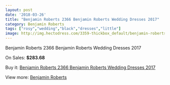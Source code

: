 ```yaml
---
layout: post
date: '2018-03-26'
title: "Benjamin Roberts 2366 Benjamin Roberts Wedding Dresses 2017"
category: Benjamin Roberts
tags: ["rosy","wedding","black","dresses","little"]
image: http://img.hectodress.com/3359-thickbox_default/benjamin-roberts-2366-benjamin-roberts-wedding-dresses-2013.jpg
---
```

Benjamin Roberts 2366 Benjamin Roberts Wedding Dresses 2017

On Sales: **$283.68**
<a href="https://www.hectodress.com/benjamin-roberts/1768-benjamin-roberts-2366-benjamin-roberts-wedding-dresses-2013.html"><amp-img layout="responsive" width="600" height="600" src="//img.hectodress.com/3359-thickbox_default/benjamin-roberts-2366-benjamin-roberts-wedding-dresses-2013.jpg" alt="Benjamin Roberts 2366 Benjamin Roberts Wedding Dresses 2017 0" /></a>
<a href="https://www.hectodress.com/benjamin-roberts/1768-benjamin-roberts-2366-benjamin-roberts-wedding-dresses-2013.html"><amp-img layout="responsive" width="600" height="600" src="//img.hectodress.com/3361-thickbox_default/benjamin-roberts-2366-benjamin-roberts-wedding-dresses-2013.jpg" alt="Benjamin Roberts 2366 Benjamin Roberts Wedding Dresses 2017 1" /></a>
<a href="https://www.hectodress.com/benjamin-roberts/1768-benjamin-roberts-2366-benjamin-roberts-wedding-dresses-2013.html"><amp-img layout="responsive" width="600" height="600" src="//img.hectodress.com/3360-thickbox_default/benjamin-roberts-2366-benjamin-roberts-wedding-dresses-2013.jpg" alt="Benjamin Roberts 2366 Benjamin Roberts Wedding Dresses 2017 2" /></a>

Buy it: [Benjamin Roberts 2366 Benjamin Roberts Wedding Dresses 2017](https://www.hectodress.com/benjamin-roberts/1768-benjamin-roberts-2366-benjamin-roberts-wedding-dresses-2013.html "Benjamin Roberts 2366 Benjamin Roberts Wedding Dresses 2017")

View more: [Benjamin Roberts](https://www.hectodress.com/26-benjamin-roberts "Benjamin Roberts")